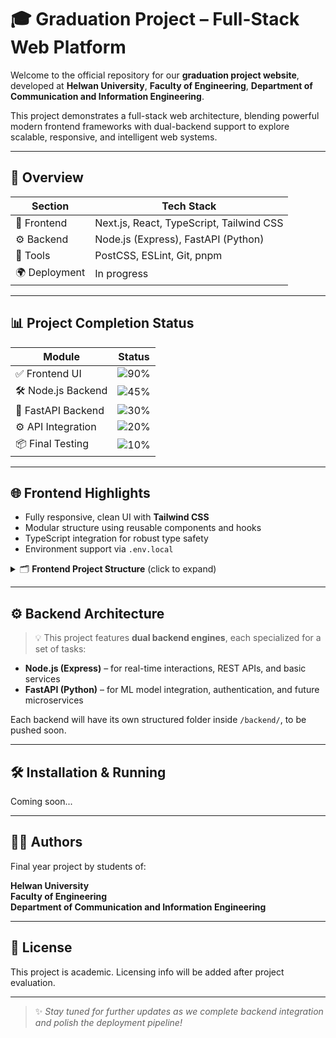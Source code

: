 # 🎓 Graduation Project – Full-Stack Web Platform

Welcome to the official repository for our **graduation project website**, developed at **Helwan University**, **Faculty of Engineering**, **Department of Communication and Information Engineering**.

This project demonstrates a full-stack web architecture, blending powerful modern frontend frameworks with dual-backend support to explore scalable, responsive, and intelligent web systems.

---

## 🚀 Overview

| Section       | Tech Stack                             |
|---------------|-----------------------------------------|
| 🧩 Frontend    | Next.js, React, TypeScript, Tailwind CSS |
| ⚙️ Backend     | Node.js (Express), FastAPI (Python)     |
| 🧪 Tools       | PostCSS, ESLint, Git, pnpm              |
| 🌍 Deployment | In progress                             |

---

## 📊 Project Completion Status

| Module           | Status         |
|------------------|----------------|
| ✅ Frontend UI    | ![90%](https://progress-bar.dev/90) |
| 🛠️ Node.js Backend | ![45%](https://progress-bar.dev/45) |
| 🔬 FastAPI Backend | ![30%](https://progress-bar.dev/30) |
| ⚙️ API Integration | ![20%](https://progress-bar.dev/20) |
| 📦 Final Testing   | ![10%](https://progress-bar.dev/10) |

---

## 🌐 Frontend Highlights

- Fully responsive, clean UI with **Tailwind CSS**
- Modular structure using reusable components and hooks
- TypeScript integration for robust type safety
- Environment support via `.env.local`

<details>
<summary>🗂️ <strong>Frontend Project Structure</strong> (click to expand)</summary>

<br>

```
📁 app/                # Core application routing and layout
📁 components/         # Reusable UI components (buttons, cards, etc.)
📁 hooks/              # Custom React hooks for logic reuse
📁 lib/                # Shared utilities and helper functions
📁 public/             # Static assets (images, fonts, etc.)
📁 styles/             # Tailwind and global CSS styling

📝 .env.local          # Local environment variables
📝 .gitignore          # Git ignored files and folders
📝 components.json     # Component metadata/configuration

📄 next-env.d.ts       # Next.js TypeScript declarations
📄 next.config.mjs     # Next.js configuration file
📄 postcss.config.mjs  # PostCSS configuration

📦 package.json        # Project dependencies and scripts
📦 package-lock.json   # Lock file (npm)
📦 pnpm-lock.yaml      # Lock file (pnpm)

🧠 project-structure.txt # Developer notes or documentation
🎨 tailwind.config.js  # Tailwind CSS custom config
📄 tsconfig.json       # TypeScript configuration
```

</details>

---

## ⚙️ Backend Architecture

> 💡 This project features **dual backend engines**, each specialized for a set of tasks:

- **Node.js (Express)** – for real-time interactions, REST APIs, and basic services
- **FastAPI (Python)** – for ML model integration, authentication, and future microservices

Each backend will have its own structured folder inside `/backend/`, to be pushed soon.

---

## 🛠 Installation & Running

Coming soon...

---

## 👨‍💻 Authors

Final year project by students of:

**Helwan University**  
**Faculty of Engineering**  
**Department of Communication and Information Engineering**

---

## 📌 License

This project is academic. Licensing info will be added after project evaluation.

---

> ✨ _Stay tuned for further updates as we complete backend integration and polish the deployment pipeline!_
